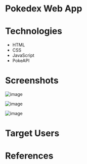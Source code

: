 # Pokedex Web App

# Technologies

- HTML
- CSS
- JavaScript
- PokeAPI

# Screenshots 


![image](https://user-images.githubusercontent.com/55777067/126596468-17aa9c26-2949-4163-b24a-8ab68f1f2372.png)


![image](https://user-images.githubusercontent.com/55777067/126596513-8860bf50-9be8-492d-882b-890513659d4c.png)


![image](https://user-images.githubusercontent.com/55777067/126596559-372612a2-7459-40a1-801c-2f2478153bfd.png)

# Target Users


# References
